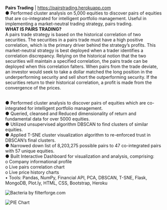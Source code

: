 
<b>Pairs Trading</b> | https://pairstrading.herokuapp.com 
<br>
●	Performed cluster analysis on 5,000 equities to discover pairs of equities that are co-integrated for intelligent portfolio management. Useful in implementing a market-neutral trading strategy, pairs trading.<br>
<b>WHAT IS PAIRS TRADING?</b>
<br>
A pairs trade strategy is based on the historical correlation of two securities. The securities in a pairs trade must have a high positive correlation, which is the primary driver behind the strategy’s profits. This market-neutral strategy is best deployed when a trader identifies a correlation discrepancy. Relying on the historical notion that the two securities will maintain a specified correlation, the pairs trade can be deployed when this correlation falters. When pairs from the trade deviate, an investor would seek to take a dollar matched the long position in the underperforming security and sell short the outperforming security. If the securities return to their historical correlation, a profit is made from the convergence of the prices.


<br>
●	Performed cluster analysis to discover pairs of equities which are co-integrated for intelligent portfolio management. 
<br>
●	Queried, cleansed and Reduced dimensionality of return and fundamental data for over 5000 equities.
<br>
●	Utilized unsupervised algorithm DBSCAN to find clusters of similar equities.
<br>
●	Applied T-SNE cluster visualization algorithm to re-enforced trust in DBSCAN’s final clusters.
<br>
●	Narrowed down list of 8,203,275 possible pairs to 47 co-integrated pairs with 57 unique equities.
<br>
●	Built Interactive Dashboard for visualization and analysis, comprising:
<br>
o	Company informational profile 
<br>
o	Live pairs correlation chart 
<br>
o	Live price history charts  
<br>
•	Tools: Pandas, NumPy, Financial API, PCA, DBSCAN, T-SNE, Flask, MongoDB, Plot.ly, HTML, CSS, Bootstrap, Heroku
<br>

  ![Bacteria by filterforge.com](https://i.ibb.co/thBjq8M/trading2.jpg)

  ![PIE Chart](https://i.ibb.co/BN7V3q0/trading1.jpg)



